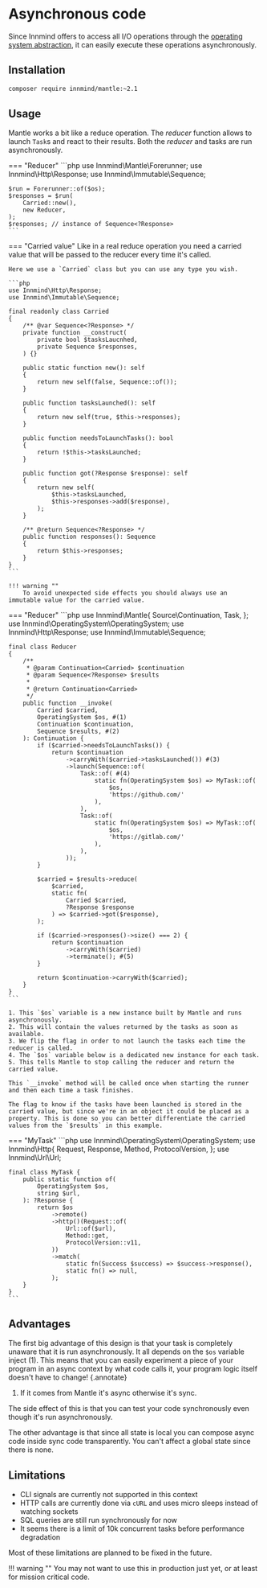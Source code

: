 # Asynchronous code

Since Innmind offers to access all I/O operations through the [operating system abstraction](../operating-system/index.md), it can easily execute these operations asynchronously.

## Installation

```sh
composer require innmind/mantle:~2.1
```

## Usage

Mantle works a bit like a reduce operation. The _reducer_ function allows to launch `Task`s and react to their results. Both the _reducer_ and tasks are run asynchronously.

=== "Reducer"
    ```php
    use Innmind\Mantle\Forerunner;
    use Innmind\Http\Response;
    use Innmind\Immutable\Sequence;

    $run = Forerunner::of($os);
    $responses = $run(
        Carried::new(),
        new Reducer,
    );
    $responses; // instance of Sequence<?Response>
    ```

=== "Carried value"
    Like in a real reduce operation you need a carried value that will be passed to the reducer every time it's called.

    Here we use a `Carried` class but you can use any type you wish.

    ```php
    use Innmind\Http\Response;
    use Innmind\Immutable\Sequence;

    final readonly class Carried
    {
        /** @var Sequence<?Response> */
        private function __construct(
            private bool $tasksLaucnhed,
            private Sequence $responses,
        ) {}

        public static function new(): self
        {
            return new self(false, Sequence::of());
        }

        public function tasksLaunched(): self
        {
            return new self(true, $this->responses);
        }

        public function needsToLaunchTasks(): bool
        {
            return !$this->tasksLaunched;
        }

        public function got(?Response $response): self
        {
            return new self(
                $this->tasksLaunched,
                $this->responses->add($response),
            );
        }

        /** @return Sequence<?Response> */
        public function responses(): Sequence
        {
            return $this->responses;
        }
    }
    ```

    !!! warning ""
        To avoid unexpected side effects you should always use an immutable value for the carried value.

=== "Reducer"
    ```php
    use Innmind\Mantle\{
        Source\Continuation,
        Task,
    };
    use Innmind\OperatingSystem\OperatingSystem;
    use Innmind\Http\Response;
    use Innmind\Immutable\Sequence;

    final class Reducer
    {
        /**
         * @param Continuation<Carried> $continuation
         * @param Sequence<?Response> $results
         *
         * @return Continuation<Carried>
         */
        public function __invoke(
            Carried $carried,
            OperatingSystem $os, #(1)
            Continuation $continuation,
            Sequence $results, #(2)
        ): Continuation {
            if ($carried->needsToLaunchTasks()) {
                return $continuation
                    ->carryWith($carried->tasksLaunched()) #(3)
                    ->launch(Sequence::of(
                        Task::of( #(4)
                            static fn(OperatingSystem $os) => MyTask::of(
                                $os,
                                'https://github.com/'
                            ),
                        ),
                        Task::of(
                            static fn(OperatingSystem $os) => MyTask::of(
                                $os,
                                'https://gitlab.com/'
                            ),
                        ),
                    ));
            }

            $carried = $results->reduce(
                $carried,
                static fn(
                    Carried $carried,
                    ?Response $response
                ) => $carried->got($response),
            );

            if ($carried->responses()->size() === 2) {
                return $continuation
                    ->carryWith($carried)
                    ->terminate(); #(5)
            }

            return $continuation->carryWith($carried);
        }
    }
    ```

    1. This `$os` variable is a new instance built by Mantle and runs asynchronously.
    2. This will contain the values returned by the tasks as soon as available.
    3. We flip the flag in order to not launch the tasks each time the reducer is called.
    4. The `$os` variable below is a dedicated new instance for each task.
    5. This tells Mantle to stop calling the reducer and return the carried value.

    This `__invoke` method will be called once when starting the runner and then each time a task finishes.

    The flag to know if the tasks have been launched is stored in the carried value, but since we're in an object it could be placed as a property. This is done so you can better differentiate the carried values from the `$results` in this example.

=== "MyTask"
    ```php
    use Innmind\OperatingSystem\OperatingSystem;
    use Innmind\Http\{
        Request,
        Response,
        Method,
        ProtocolVersion,
    };
    use Innmind\Url\Url;

    final class MyTask {
        public static function of(
            OperatingSystem $os,
            string $url,
        ): ?Response {
            return $os
                ->remote()
                ->http()(Request::of(
                    Url::of($url),
                    Method::get,
                    ProtocolVersion::v11,
                ))
                ->match(
                    static fn(Success $success) => $success->response(),
                    static fn() => null,
                );
        }
    }
    ```


## Advantages

The first big advantage of this design is that your task is completely unaware that it is run asynchronously. It all depends on the `$os` variable inject (1). This means that you can easily experiment a piece of your program in an async context by what code calls it, your program logic itself doesn't have to change!
{.annotate}

1. If it comes from Mantle it's async otherwise it's sync.

The side effect of this is that you can test your code synchronously even though it's run asynchronously.

The other advantage is that since all state is local you can compose async code inside sync code transparently. You can't affect a global state since there is none.

## Limitations

- CLI signals are currently not supported in this context
- HTTP calls are currently done via `cURL` and uses micro sleeps instead of watching sockets
- SQL queries are still run synchronously for now
- It seems there is a limit of 10k concurrent tasks before performance degradation

Most of these limitations are planned to be fixed in the future.

!!! warning ""
    You may not want to use this in production just yet, or at least for mission critical code.
